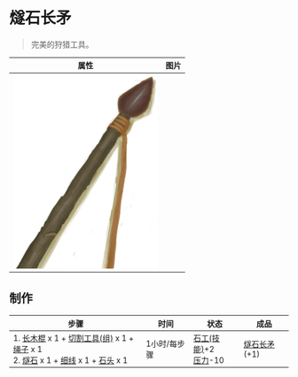 # 燧石长矛  
> 完美的狩猎工具。  
  
  属性  |   图片   
 ----  |  ----:   
   |  ![](Sprite/SpearFlint.png)   
  
## 制作  
步骤  |  时间  |  状态  |  成品  
----  |  ----  |  ----  |  ----  
1. [长木棍](StickLong.md) x 1 + [切割工具(组)](GpTag_Cutter.md) x 1 + [绳子](Rope.md) x 1<br>2. [燧石](Flint.md) x 1 + [细线](CordFiber.md) x 1 + [石头](Stone.md) x 1  |  1小时/每步骤  |  [石工(技能)](Skill_Knapping.md)+2<br>[压力](Stress.md)-10  |  [燧石长矛](SpearFlint.md)(+1)  
